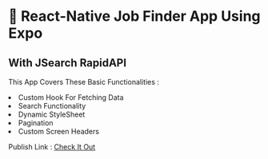 # 🚀 React-Native Job Finder App Using Expo

## With JSearch RapidAPI 

This App Covers These Basic Functionalities : 
<li>Custom Hook For Fetching Data</li>
<li>Search Functionality</li>
<li>Dynamic StyleSheet</li>
<li>Pagination</li>
<li>Custom Screen Headers</li>


Publish Link : <a href="https://expo.dev/@mbabarwaseem/react_native_jobs?serviceType=classic&distribution=expo-go">Check It Out</a>
